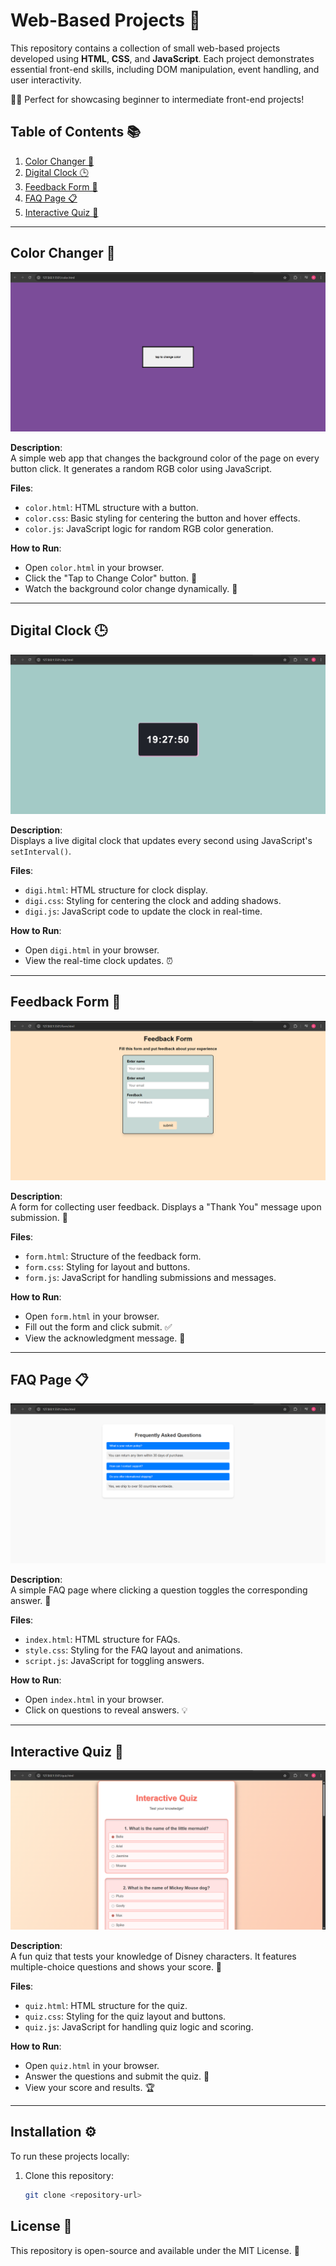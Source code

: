# Web-Based Projects 🚀

This repository contains a collection of small web-based projects developed using **HTML**, **CSS**, and **JavaScript**. Each project demonstrates essential front-end skills, including DOM manipulation, event handling, and user interactivity. 

👨‍💻 Perfect for showcasing beginner to intermediate front-end projects!

## Table of Contents 📚

1. [Color Changer 🎨](#color-changer-)
2. [Digital Clock 🕒](#digital-clock-)
3. [Feedback Form 📝](#feedback-form-)
4. [FAQ Page 📋](#faq-page-)
5. [Interactive Quiz 🧠](#interactive-quiz-)

---

## Color Changer 🎨

![Color Changer Screenshot](./screenshots/color.png)

**Description**:  
A simple web app that changes the background color of the page on every button click. It generates a random RGB color using JavaScript.

**Files**:
- `color.html`: HTML structure with a button.
- `color.css`: Basic styling for centering the button and hover effects.
- `color.js`: JavaScript logic for random RGB color generation.

**How to Run**:
- Open `color.html` in your browser.
- Click the "Tap to Change Color" button. 🎉
- Watch the background color change dynamically. 🌈

---

## Digital Clock 🕒

![Digital Clock Screenshot](./screenshots/digi-clock.png)

**Description**:  
Displays a live digital clock that updates every second using JavaScript's `setInterval()`.

**Files**:
- `digi.html`: HTML structure for clock display.
- `digi.css`: Styling for centering the clock and adding shadows.
- `digi.js`: JavaScript code to update the clock in real-time.

**How to Run**:
- Open `digi.html` in your browser.
- View the real-time clock updates. ⏰

---

## Feedback Form 📝

![Feedback Form Screenshot](./screenshots/form.png)

**Description**:  
A form for collecting user feedback. Displays a "Thank You" message upon submission. 🎉

**Files**:
- `form.html`: Structure of the feedback form.
- `form.css`: Styling for layout and buttons.
- `form.js`: JavaScript for handling submissions and messages.

**How to Run**:
- Open `form.html` in your browser.
- Fill out the form and click submit. ✅
- View the acknowledgment message. 🙌

---

## FAQ Page 📋

![FAQ Screenshot](./screenshots/FAQ.png)

**Description**:  
A simple FAQ page where clicking a question toggles the corresponding answer. 🤔

**Files**:
- `index.html`: HTML structure for FAQs.
- `style.css`: Styling for the FAQ layout and animations.
- `script.js`: JavaScript for toggling answers.

**How to Run**:
- Open `index.html` in your browser.
- Click on questions to reveal answers. 💡

---

## Interactive Quiz 🧠

![Quiz Screenshot](./screenshots/quiz.png)

**Description**:  
A fun quiz that tests your knowledge of Disney characters. It features multiple-choice questions and shows your score. 🎯

**Files**:
- `quiz.html`: HTML structure for the quiz.
- `quiz.css`: Styling for the quiz layout and buttons.
- `quiz.js`: JavaScript for handling quiz logic and scoring.

**How to Run**:
- Open `quiz.html` in your browser.
- Answer the questions and submit the quiz. 📝
- View your score and results. 🏆

---

## Installation ⚙️

To run these projects locally:

1. Clone this repository:
   ```bash
   git clone <repository-url>


## License 📄

This repository is open-source and available under the MIT License. 🥳